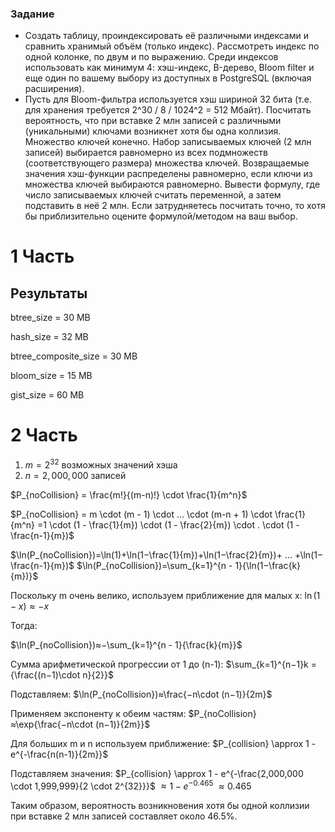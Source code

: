 
### Задание
- Создать таблицу, проиндексировать её различными индексами и сравнить хранимый объём (только индекс). Рассмотреть индекс по одной колонке, по двум и по выражению. Среди индексов использовать как минимум 4: хэш-индекс, B-дерево, Bloom filter и еще один по вашему выбору из доступных в PostgreSQL (включая расширения).
- Пусть для Bloom-фильтра используется хэш шириной 32 бита (т.е. для хранения требуется 2^30 / 8 / 1024^2 = 512 Мбайт). Посчитать вероятность, что при вставке 2 млн записей с различными (уникальными) ключами возникнет хотя бы одна коллизия. Множество ключей конечно. Набор записываемых ключей (2 млн записей) выбирается равномерно из всех подмножеств (соответствующего размера) множества ключей. Возвращаемые значения хэш-функции распределены равномерно, если ключи из множества ключей выбираются равномерно. Вывести формулу, где число записываемых ключей считать переменной, а затем подставить в неё 2 млн. Если затрудняетесь посчитать точно, то хотя бы приблизительно оцените формулой/методом на ваш выбор.

# 1 Часть

## Результаты
btree_size = 30 MB

hash_size = 32 MB

btree_composite_size = 30 MB

bloom_size = 15 MB

gist_size = 60 MB

# 2 Часть

1) $m = 2^{32}$ возможных значений хэша
2) $n = 2,000,000$ записей


$P_{noCollision} = \frac{m!}{(m-n)!} \cdot \frac{1}{m^n}$
 
$P_{noCollision} = m \cdot (m - 1) \cdot ... \cdot (m-n + 1) \cdot \frac{1}{m^n} =1 \cdot (1 - \frac{1}{m}) \cdot (1 - \frac{2}{m}) \cdot . \cdot (1 - \frac{n-1}{m})$
 
$\ln⁡(P_{noCollision})=\ln⁡(1)+\ln⁡(1−\frac{1}{m})+\ln⁡(1−\frac{2}{m})+ ... +\ln⁡(1−\frac{n-1}{m})$ $\ln⁡(P_{noCollision})=\sum_{k=1}^{n - 1}{\ln⁡(1−\frac{k}{m})}$

Поскольку m очень велико, используем приближение для малых x:
$\ln⁡(1−x)≈−x$

Тогда:

$\ln⁡(P_{noCollision})≈−\sum_{k=1}^{n - 1}{\frac{k}{m}}$

Сумма арифметической прогрессии от 1 до (n-1):
$\sum_{k=1}^{n−1}k = {\frac{(n−1)\cdot n}{2}}$

Подставляем:
$\ln⁡(P_{noCollision})≈\frac{−n\cdot (n−1)}{2m}$

Применяем экспоненту к обеим частям:
$P_{noCollision}≈\exp{\frac{−n\cdot (n−1)}{2m}}$
 
Для больших m и n используем приближение:
$P_{collision} \approx 1 - e^{-\frac{n(n-1)}{2m}}$
 
Подставляем значения:
$P_{collision} \approx 1 - e^{-\frac{2,000,000 \cdot 1,999,999}{2 \cdot 2^{32}}}$ $\approx 1 - e^{-0.465}$ $\approx 0.465$
 
Таким образом, вероятность возникновения хотя бы одной коллизии при вставке 2 млн записей составляет около 46.5%.
